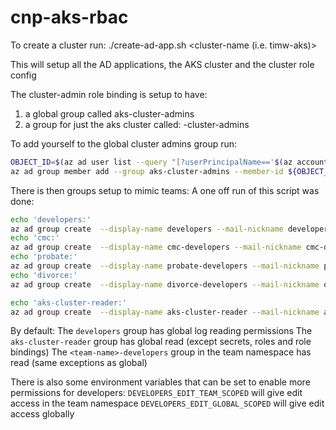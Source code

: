 # cnp-aks-rbac

To create a cluster run:
./create-ad-app.sh <cluster-name (i.e. timw-aks)>

This will setup all the AD applications, the AKS cluster and the cluster role config

The cluster-admin role binding is setup to have:
1. a global group called aks-cluster-admins
2. a group for just the aks cluster called: <cluster-name>-cluster-admins

To add yourself to the global cluster admins group run:
```bash
OBJECT_ID=$(az ad user list --query "[?userPrincipalName=='$(az account show --query user.name -o tsv)'].objectId" -o tsv)
az ad group member add --group aks-cluster-admins --member-id ${OBJECT_ID}
```

There is then groups setup to mimic teams:
A one off run of this script was done:
```bash
echo 'developers:'
az ad group create  --display-name developers --mail-nickname developers --query objectId -o tsv 
echo 'cmc:'
az ad group create  --display-name cmc-developers --mail-nickname cmc-developers --query objectId -o tsv 
echo 'probate:'
az ad group create  --display-name probate-developers --mail-nickname probate-developers --query objectId -o tsv 
echo 'divorce:'
az ad group create  --display-name divorce-developers --mail-nickname divorce-developers --query objectId -o tsv 

echo 'aks-cluster-reader:'
az ad group create  --display-name aks-cluster-reader --mail-nickname aks-cluster-reader --query objectId -o tsv 
```

By default:
The `developers` group has global log reading permissions
The `aks-cluster-reader` group has global read (except secrets, roles and role bindings)
The `<team-name>-developers` group in the team namespace has read (same exceptions as global)

There is also some environment variables that can be set to enable more permissions for developers:
`DEVELOPERS_EDIT_TEAM_SCOPED` will give edit access in the team namespace
`DEVELOPERS_EDIT_GLOBAL_SCOPED` will give edit access globally